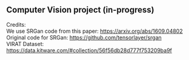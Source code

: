 ## Computer Vision project (in-progress)  
Credits:  
We use SRGan code from this paper: https://arxiv.org/abs/1609.04802  
Original code for SRGan: https://github.com/tensorlayer/srgan  
VIRAT Dataset: https://data.kitware.com/#collection/56f56db28d777f753209ba9f  
